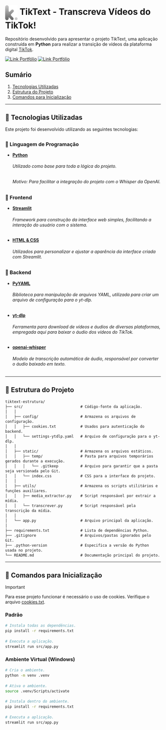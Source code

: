 <h1>
  <a href="https://github.com/kaurodri/TikTokTranscriptor">
   <img align="center" width="40px" src="https://raw.githubusercontent.com/kaurodri/kaurodri/a751eb47e69ee59e60e698c3ad560034d711921d/img/icons/icon-k-cinza.svg"></a>
  <span> TikText - Transcreva Vídeos do TikTok!</span>
</h1>

Repositório desenvolvido para apresentar o projeto TikText, uma aplicação construída em **Python** para realizar a transição de vídeos da plataforma digital [TikTok](https://www.tiktok.com/about).

[![Link Portfólio](https://img.shields.io/badge/▶-000?style=for-the-badge&logo=movie&logoColor=E94D5F)](https://kauan.dev.br/) 
[![Link Portfólio](https://img.shields.io/badge/Acesse%20meu%20Portf%C3%B3lio%20Completo%20-CCCCCC?style=for-the-badge)](https://kauan.dev.br/)

## Sumário

1. [Tecnologias Utilizadas](#-tecnologias-utilizadas)
2. [Estrutura do Projeto](#-estrutura-do-projeto)
3. [Comandos para Inicialização](#-comandos-para-inicialização)

---

## 📌 Tecnologias Utilizadas

Este projeto foi desenvolvido utilizando as seguintes tecnologias:

##

### 🔹 Linguagem de Programação

- **[Python](https://www.python.org/doc/)**  
  ###### Utilizado como base para toda a lógica do projeto.
  ###### Motivo: Para facilitar a integração do projeto com o Whisper da OpenAI.
##

### 🔹 Frontend

- **[Streamlit](https://docs.streamlit.io/)**  
  ###### Framework para construção da interface web simples, facilitando a interação do usuário com o sistema.

- **[HTML & CSS](https://developer.mozilla.org/pt-BR/docs/Web/CSS)**  
  ###### Utilizados para personalizar e ajustar a aparência da interface criada com Streamlit.

##

### 🔹 Backend

- **[PyYAML](https://pyyaml.org/wiki/PyYAMLDocumentation)**  
  ###### Biblioteca para manipulação de arquivos YAML, utilizada para criar um arquivo de configuração para o yt-dlp.

- **[yt-dlp](https://pypi.org/project/yt-dlp/)**  
  ###### Ferramenta para download de vídeos e áudios de diversas plataformas, empregada aqui para baixar o áudio dos vídeos do TikTok.

- **[openai-whisper](https://openai.com/pt-BR/index/whisper/)**  
  ###### Modelo de transcrição automática de áudio, responsável por converter o áudio baixado em texto.

---

## 📌 Estrutura do Projeto

```
tiktext-estrutura/
├── src/                          # Código-fonte da aplicação.
│   │
│   ├── config/                   # Armazena os arquivos de configuração.
│   │   ├── cookies.txt           # Usados para autenticação do backend.
│   │   └── settings-ytdlp.yaml   # Arquivo de configuração para o yt-dlp.
│   │
│   ├── static/                   # Armazena os arquivos estáticos.
│   │   ├── temp/                 # Pasta para arquivos temporários gerados durante a execução.
│   │   │   └── .gitkeep          # Arquivo para garantir que a pasta seja versionada pelo Git.
│   │   └── index.css             # CSS para a interface do projeto.
│   │
│   ├── utils/                    # Armazena os scripts utilitários e funções auxiliares.
│   │   ├── media_extractor.py    # Script responsável por extrair a mídia.
│   │   └── transcrever.py        # Script responsável pela transcrição da mídia.
│   │
│   └── app.py                    # Arquivo principal da aplicação.
│
├── requirements.txt              # Lista de dependências Python.
├── .gitignore                    # Arquivos/pastas ignorados pelo Git.
├── .python-version               # Especifica a versão do Python usada no projeto.
└── README.md                     # Documentação principal do projeto.
```

---

## 📌 Comandos para Inicialização

> [!IMPORTANT]   
> Para esse projeto funcionar é necessário o uso de cookies. Verifique o arquivo [cookies.txt](./src/config/cookies.txt).

### Padrão

```bash
# Instala todas as dependências.
pip install -r requirements.txt

# Executa a aplicação.
streamlit run src/app.py
```

### Ambiente Virtual (Windows)

```bash
# Cria o ambiente.
python -m venv .venv

# Ativa o ambiente.
source .venv/Scripts/activate

# Instala dentro do ambiente.
pip install -r requirements.txt

# Executa a aplicação.
streamlit run src/app.py
```
